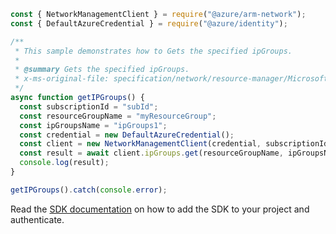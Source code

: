 ```javascript
const { NetworkManagementClient } = require("@azure/arm-network");
const { DefaultAzureCredential } = require("@azure/identity");

/**
 * This sample demonstrates how to Gets the specified ipGroups.
 *
 * @summary Gets the specified ipGroups.
 * x-ms-original-file: specification/network/resource-manager/Microsoft.Network/stable/2021-05-01/examples/IpGroupsGet.json
 */
async function getIPGroups() {
  const subscriptionId = "subId";
  const resourceGroupName = "myResourceGroup";
  const ipGroupsName = "ipGroups1";
  const credential = new DefaultAzureCredential();
  const client = new NetworkManagementClient(credential, subscriptionId);
  const result = await client.ipGroups.get(resourceGroupName, ipGroupsName);
  console.log(result);
}

getIPGroups().catch(console.error);
```

Read the [SDK documentation](https://github.com/Azure/azure-sdk-for-js/blob/%40azure%2Farm-network_27.0.0/sdk/network/arm-network/README.md) on how to add the SDK to your project and authenticate.
